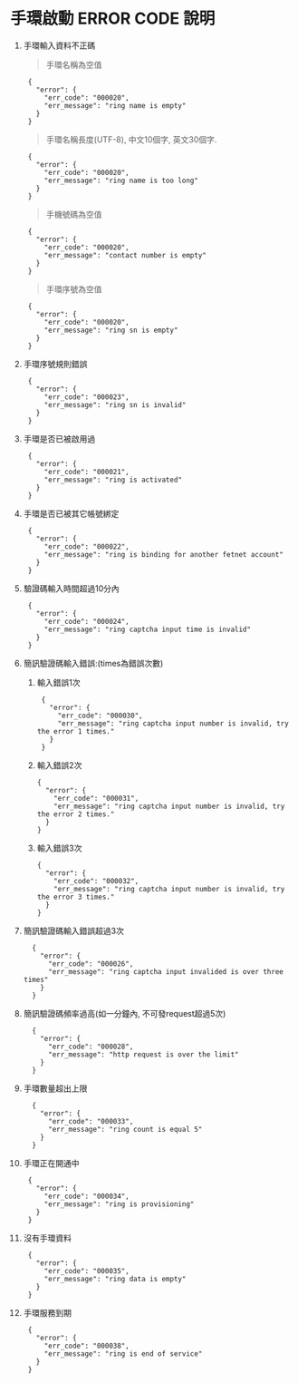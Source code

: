 手環啟動 ERROR CODE 說明
==

1. 手環輸入資料不正碼

    > 手環名稱為空值

        {
          "error": {
            "err_code": "000020",
            "err_message": "ring name is empty"
          }
        }

    > 手環名稱長度(UTF-8), 中文10個字, 英文30個字. 

        {
          "error": {
            "err_code": "000020",
            "err_message": "ring name is too long"
          }
        }
        
    > 手機號碼為空值

        {
          "error": {
            "err_code": "000020",
            "err_message": "contact number is empty"
          }
        }
        
    > 手環序號為空值

        {
          "error": {
            "err_code": "000020",
            "err_message": "ring sn is empty"
          }
        }
    
2. 手環序號規則錯誤

        {
          "error": {
            "err_code": "000023",
            "err_message": "ring sn is invalid"
          }
        }

3. 手環是否已被啟用過

        {
          "error": {
            "err_code": "000021",
            "err_message": "ring is activated"
          }
        }

4. 手環是否已被其它帳號綁定

        {
          "error": {
            "err_code": "000022",
            "err_message": "ring is binding for another fetnet account"
          }
        }

5. 驗證碼輸入時間超過10分內

        {
          "error": {
            "err_code": "000024",
            "err_message": "ring captcha input time is invalid"
          }
        }
        
6. 簡訊驗證碼輸入錯誤:(times為錯誤次數)
         
    1. 輸入錯誤1次
    
            {
              "error": {
                "err_code": "000030",
                "err_message": "ring captcha input number is invalid, try the error 1 times."
              }
            }
    
    2.  輸入錯誤2次
    
            {
              "error": {
                "err_code": "000031",
                "err_message": "ring captcha input number is invalid, try the error 2 times."
              }
            }
    
    
    3.  輸入錯誤3次
    
            {
              "error": {
                "err_code": "000032",
                "err_message": "ring captcha input number is invalid, try the error 3 times."
              }
            }
    

7. 簡訊驗證碼輸入錯誤超過3次

         {
           "error": {
             "err_code": "000026",
             "err_message": "ring captcha input invalided is over three times"
           }
         }



8. 簡訊驗證碼頻率過高(如一分鐘內, 不可發request超過5次)


         {
           "error": {
             "err_code": "000028",
             "err_message": "http request is over the limit"
           }
         }
         
9. 手環數量超出上限

         {
           "error": {
             "err_code": "000033",
             "err_message": "ring count is equal 5"
           }
         }

10. 手環正在開通中


         {
           "error": {
             "err_code": "000034",
             "err_message": "ring is provisioning"
           }
         }
         
11. 沒有手環資料
         
         {
           "error": {
             "err_code": "000035",
             "err_message": "ring data is empty"
           }
         }

12. 手環服務到期

         {
           "error": {
             "err_code": "000038",
             "err_message": "ring is end of service"
           }
         }